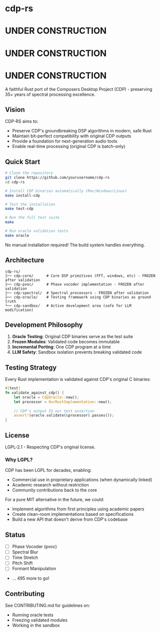 # cdp-rs

# UNDER CONSTRUCTION

# UNDER CONSTRUCTION

# UNDER CONSTRUCTION

A faithful Rust port of the Composers Desktop Project (CDP) - preserving 35+ years of spectral processing excellence.

## Vision

CDP-RS aims to:
- Preserve CDP's groundbreaking DSP algorithms in modern, safe Rust
- Maintain bit-perfect compatibility with original CDP outputs
- Provide a foundation for next-generation audio tools
- Enable real-time processing (original CDP is batch-only)

## Quick Start

```bash
# Clone the repository
git clone https://github.com/yourusername/cdp-rs
cd cdp-rs

# Install CDP binaries automatically (Mac/Windows/Linux)
make install-cdp

# Test the installation
make test-cdp

# Run the full test suite
make

# Run oracle validation tests
make oracle
```

No manual installation required! The build system handles everything.

## Architecture

```
cdp-rs/
├── cdp-core/      # Core DSP primitives (FFT, windows, etc) - FROZEN after validation
├── cdp-pvoc/      # Phase vocoder implementation - FROZEN after validation  
├── cdp-spectral/  # Spectral processors - FROZEN after validation
├── cdp-oracle/    # Testing framework using CDP binaries as ground truth
└── cdp-sandbox/   # Active development area (safe for LLM modification)
```

## Development Philosophy

1. **Oracle Testing**: Original CDP binaries serve as the test suite
2. **Frozen Modules**: Validated code becomes immutable
3. **Incremental Porting**: One CDP program at a time
4. **LLM Safety**: Sandbox isolation prevents breaking validated code

## Testing Strategy

Every Rust implementation is validated against CDP's original C binaries:

```rust
#[test]
fn validate_against_cdp() {
    let oracle = CdpOracle::new();
    let processor = OurRustImplementation::new();
    
    // CDP's output IS our test assertion
    assert!(oracle.validate(&processor).passes());
}
```

## License

LGPL-2.1 - Respecting CDP's original license.

### Why LGPL?

CDP has been LGPL for decades, enabling:
- Commercial use in proprietary applications (when dynamically linked)
- Academic research without restriction  
- Community contributions back to the core

For a pure MIT alternative in the future, we could:
- Implement algorithms from first principles using academic papers
- Create clean-room implementations based on specifications
- Build a new API that doesn't derive from CDP's codebase

## Status

- [ ] Phase Vocoder (pvoc)
- [ ] Spectral Blur
- [ ] Time Stretch
- [ ] Pitch Shift
- [ ] Formant Manipulation
- ... 495 more to go!

## Contributing

See CONTRIBUTING.md for guidelines on:
- Running oracle tests
- Freezing validated modules
- Working in the sandbox
